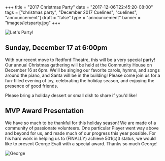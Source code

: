 +++
title  = "2017 Christmas Party"
date = "2017-12-06T22:45:20-08:00"
tags = ["christmas party", "December 2017 Cuelines", "cuelines", "announcement"]
draft = "false"
type = "announcement"
banner = "images/letsparty.jpg"
+++
<!--
What are you announcing? In an audition notice, use this section to describe the history of the show, and give any details you can about the Park Players production.
-->

![Let's Party!](/images/letsparty.jpg)

## Sunday, December 17 at 6:00pm
With our recent move to Redford Theatre, this will be a very special party! Our annual Christmas gathering will be held at the Community House on December 16 at 6pm. We'll be singing our favorite carols, hymns, and songs around the piano, and Santa will be in the building! Please come join us for a fun-filled evening of joy, celebrating the holiday season, and enjoying the presence of good friends.

Please bring a holiday dessert or small dish to share if you'd like!

## MVP Award Presentation
We have so much to be thankful for this holiday season! We are made of a community of passionate volunteers. One particular Player went way above and beyond for us, and made much of our progress this year possible. For his hard work in helping us to (FINALLY) achieve 501\(c\)3 status, we would like to present George Evalt with a special award. Thanks so much George!

![George](/images/george.jpg)
